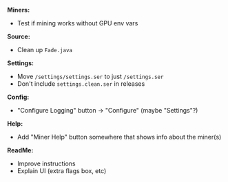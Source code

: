 **Miners:**
 - Test if mining works without GPU env vars

**Source:**
 - Clean up `Fade.java`

**Settings:**
 - Move `/settings/settings.ser` to just `/settings.ser`
 - Don't include `settings.clean.ser` in releases

**Config:**
 - "Configure Logging" button -> "Configure" (maybe "Settings"?)

**Help:**
 - Add "Miner Help" button somewhere that shows info about the miner(s)

**ReadMe:**
 - Improve instructions
 - Explain UI (extra flags box, etc)
